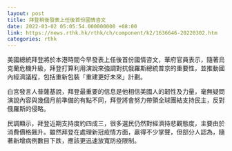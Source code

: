 ```yaml
---
layout: post
title: 拜登稍後發表上任後首份國情咨文
date: 2022-03-02 05:05:54.000000000 +08:00
link: https://news.rthk.hk/rthk/ch/component/k2/1636646-20220302.htm
categories: rthk
---
```


美國總統拜登將於本港時間今早發表上任後首份國情咨文，華府官員表示，隨著烏克蘭危機升級，拜登打算利用演說來強調對抗俄羅斯總統普京的重要性，並推動國內經濟議程，包括重新包裝「重建更好未來」計劃。

白宮發言人普薩基說，拜登最重要的信息是他相信美國人的韌性及力量，毫無疑問演說內容與幾個月前準備的有點不同，拜登將會努力帶領全球團結支持民主，反對俄羅斯的侵略。
 
民調顯示，拜登近期支持度約四成三，很多選民仍然對經濟持悲觀態度，主要由於消費價格飆升。雖然拜登在處理新冠疫情方面，贏得不少掌聲，但部分人認為，隨著新增病例數目下跌，應該更迅速放寬防疫限制。
